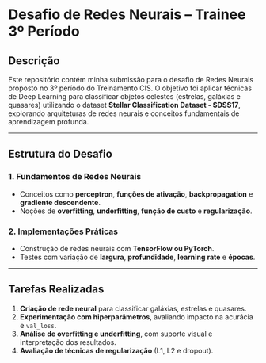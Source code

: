 # Desafio de Redes Neurais – Trainee 3º Período

## Descrição

Este repositório contém minha submissão para o desafio de Redes Neurais proposto no 3º período do Treinamento CIS. O objetivo foi aplicar técnicas de Deep Learning para classificar objetos celestes (estrelas, galáxias e quasares) utilizando o dataset **Stellar Classification Dataset - SDSS17**, explorando arquiteturas de redes neurais e conceitos fundamentais de aprendizagem profunda.

---

## Estrutura do Desafio

### 1. Fundamentos de Redes Neurais

* Conceitos como **perceptron**, **funções de ativação**, **backpropagation** e **gradiente descendente**.
* Noções de **overfitting**, **underfitting**, **função de custo** e **regularização**.

### 2. Implementações Práticas

* Construção de redes neurais com **TensorFlow ou PyTorch**.
* Testes com variação de **largura**, **profundidade**, **learning rate** e **épocas**.

---

## Tarefas Realizadas

1. **Criação de rede neural** para classificar galáxias, estrelas e quasares.
2. **Experimentação com hiperparâmetros**, avaliando impacto na acurácia e `val_loss`.
3. **Análise de overfitting e underfitting**, com suporte visual e interpretação dos resultados.
4. **Avaliação de técnicas de regularização** (L1, L2 e dropout).
